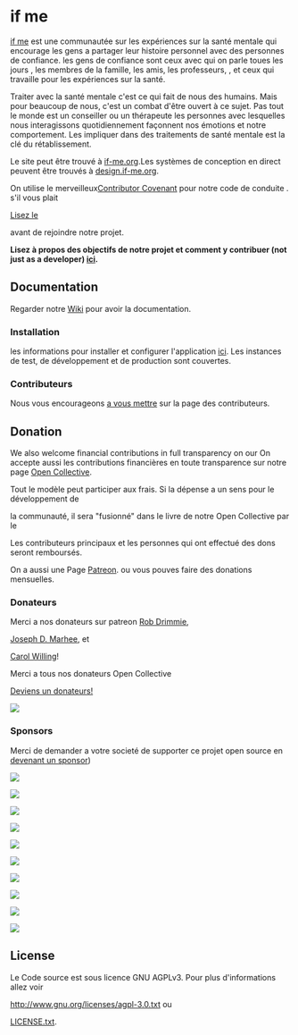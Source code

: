 # if me

  

[if me](https://www.if-me.org/) est une communautée  sur les expériences sur la santé mentale qui encourage les gens a partager leur histoire personnel avec des personnes de confiance.
les gens de confiance sont ceux avec qui on parle toues les jours , les membres de la famille, les amis, les professeurs, , et ceux qui travaille pour les expériences sur la santé.

 
Traiter avec la santé mentale c'est ce qui fait de nous des humains. Mais pour beaucoup de nous, c'est un combat d'être ouvert à ce sujet. Pas tout le monde est un
 conseiller ou un thérapeute
les personnes avec lesquelles nous interagissons quotidiennement façonnent nos émotions et notre comportement.
Les impliquer dans des traitements de santé mentale est la clé du rétablissement.
  

Le site  peut être trouvé à [if-me.org](https://www.if-me.org/).Les systèmes de conception en direct peuvent être trouvés à [design.if-me.org](http://design.if-me.org/).

  

On utilise le merveilleux[Contributor Covenant](http://contributor-covenant.org) pour notre code de conduite .  s'il vous plait

[Lisez le](https://github.com/ifmeorg/ifme/blob/master/code_of_conduct.md)

avant de rejoindre notre projet.

  

**Lisez à propos des objectifs de notre projet et comment y contribuer (not just as a developer) [ici](https://github.com/ifmeorg/ifme/blob/master/CONTRIBUTING.md).**

  

## Documentation

  

Regarder notre [Wiki](https://github.com/ifmeorg/ifme/wiki) pour avoir la documentation.

  

### Installation

  

les informations pour installer et configurer l'application [ici](https://github.com/ifmeorg/ifme/wiki/Installation). Les instances de test, de développement et de production sont couvertes.

  

### Contributeurs

  

Nous vous encourageons [a vous mettre](https://github.com/ifmeorg/ifme/wiki/Contributor-Blurb) sur la page des contributeurs.

  

## Donation

  

We also welcome financial contributions in full transparency on our
On accepte aussi les contributions financières en toute transparence sur notre page
[Open Collective](https://opencollective.com/ifme).

Tout le modèle peut participer aux frais. Si la dépense a un sens pour le développement de  
  
la communauté, il sera "fusionné" dans le livre de notre Open Collective par le  
  
Les contributeurs principaux et les personnes qui ont effectué des dons seront remboursés.

  

On a aussi une Page  [Patreon](https://www.patreon.com/ifme). ou vous pouves faire des donations mensuelles.

  

### Donateurs

  
Merci a nos donateurs sur patreon [Rob Drimmie](https://www.patreon.com/user?u=3251857),

[Joseph D. Marhee](https://www.patreon.com/user?u=2899171), et

[Carol Willing](https://www.patreon.com/user?u=202458)!

  
Merci a tous nos donateurs Open Collective

[Deviens un donateurs!](https://opencollective.com/ifme#backer)

  

<a  href="https://opencollective.com/ifme#backers"  target="_blank"><img  src="https://opencollective.com/ifme/backers.svg?width=890"></a>

  

### Sponsors

 
Merci de demander a votre societé de supporter ce projet open source en 
 [devenant un sponsor](https://opencollective.com/ifme#sponsor))

  

<a  href="https://opencollective.com/ifme/sponsor/0/website"  target="_blank"><img  src="https://opencollective.com/ifme/sponsor/0/avatar.svg"></a>

<a  href="https://opencollective.com/ifme/sponsor/1/website"  target="_blank"><img  src="https://opencollective.com/ifme/sponsor/1/avatar.svg"></a>

<a  href="https://opencollective.com/ifme/sponsor/2/website"  target="_blank"><img  src="https://opencollective.com/ifme/sponsor/2/avatar.svg"></a>

<a  href="https://opencollective.com/ifme/sponsor/3/website"  target="_blank"><img  src="https://opencollective.com/ifme/sponsor/3/avatar.svg"></a>

<a  href="https://opencollective.com/ifme/sponsor/4/website"  target="_blank"><img  src="https://opencollective.com/ifme/sponsor/4/avatar.svg"></a>

<a  href="https://opencollective.com/ifme/sponsor/5/website"  target="_blank"><img  src="https://opencollective.com/ifme/sponsor/5/avatar.svg"></a>

<a  href="https://opencollective.com/ifme/sponsor/6/website"  target="_blank"><img  src="https://opencollective.com/ifme/sponsor/6/avatar.svg"></a>

<a  href="https://opencollective.com/ifme/sponsor/7/website"  target="_blank"><img  src="https://opencollective.com/ifme/sponsor/7/avatar.svg"></a>

<a  href="https://opencollective.com/ifme/sponsor/8/website"  target="_blank"><img  src="https://opencollective.com/ifme/sponsor/8/avatar.svg"></a>

<a  href="https://opencollective.com/ifme/sponsor/9/website"  target="_blank"><img  src="https://opencollective.com/ifme/sponsor/9/avatar.svg"></a>

  

## License

  

Le Code source est sous licence GNU AGPLv3. Pour plus d'informations allez voir 

http://www.gnu.org/licenses/agpl-3.0.txt ou

[LICENSE.txt](https://github.com/ifmeorg/ifme/blob/master/LICENSE.txt).
